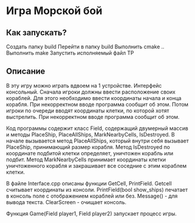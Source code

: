 # Игра Морской бой

## Как запускать?
Создать папку build
Перейти в папку build
Выполнить cmake ..
Выполнить make
Запустить исполняемый файл TP
		
## Описание
В эту игру можно играть вдвоем на 1 устройстве.
Интерфейс консольный.
Сначала игроки должны ввести расположение своих кораблей. Для этого необходимо ввести координаты начала и конца корабля. При некорректном вводе программа сообщит об этом.
Потом игроки по очереди вводят координаты клетки, по которой хотят выстрелить. При некорректном вводе программа сообщит об этом.


Код программы содержит класс Field, содержащий двумерный массив и методы PlaceShip, PlaceAllShips, MarkNearbyCells, IsDestroyed.
В начале вызывается метод PlaceAllShips, который внутри себя вызывает PlaceShip, принимающий размер корабля.
Метод IsDestroyed по координате подбитой клетки определяет, уничтожен корабль или подбит.
Метод MarkNearbyCells принимает координаты клетки уничтоженного корабля и закрашивает все соседние с этим кораблем клетки.

В файле Interface.cpp описаны функции GetCell, PrintField.
Getcell считывает координаты из консоли.
PrintField(bool show_ships) печатает в консоль поле с отображением кораблей или без.
Message() - для вывода текста.
ClearScreen - очищает консоль.

Функция Game(Field player1, Field player2) запускает процесс игры.
